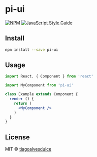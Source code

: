 # pi-ui

> 

[![NPM](https://img.shields.io/npm/v/pi-ui.svg)](https://www.npmjs.com/package/pi-ui) [![JavaScript Style Guide](https://img.shields.io/badge/code_style-standard-brightgreen.svg)](https://standardjs.com)

## Install

```bash
npm install --save pi-ui
```

## Usage

```jsx
import React, { Component } from 'react'

import MyComponent from 'pi-ui'

class Example extends Component {
  render () {
    return (
      <MyComponent />
    )
  }
}
```

## License

MIT © [tiagoalvesdulce](https://github.com/tiagoalvesdulce)
